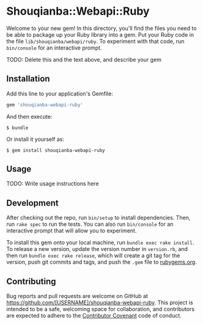 # Shouqianba::Webapi::Ruby

Welcome to your new gem! In this directory, you'll find the files you need to be able to package up your Ruby library into a gem. Put your Ruby code in the file `lib/shouqianba/webapi/ruby`. To experiment with that code, run `bin/console` for an interactive prompt.

TODO: Delete this and the text above, and describe your gem

## Installation

Add this line to your application's Gemfile:

```ruby
gem 'shouqianba-webapi-ruby'
```

And then execute:

    $ bundle

Or install it yourself as:

    $ gem install shouqianba-webapi-ruby

## Usage

TODO: Write usage instructions here

## Development

After checking out the repo, run `bin/setup` to install dependencies. Then, run `rake spec` to run the tests. You can also run `bin/console` for an interactive prompt that will allow you to experiment.

To install this gem onto your local machine, run `bundle exec rake install`. To release a new version, update the version number in `version.rb`, and then run `bundle exec rake release`, which will create a git tag for the version, push git commits and tags, and push the `.gem` file to [rubygems.org](https://rubygems.org).

## Contributing

Bug reports and pull requests are welcome on GitHub at https://github.com/[USERNAME]/shouqianba-webapi-ruby. This project is intended to be a safe, welcoming space for collaboration, and contributors are expected to adhere to the [Contributor Covenant](http://contributor-covenant.org) code of conduct.

